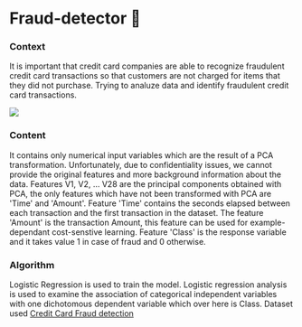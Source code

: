 # Fraud-detector 🦚

### Context
It is important that credit card companies are able to recognize fraudulent credit card transactions so that customers are not charged for items that they did not purchase. Trying to analuze data and identify fraudulent credit card transactions.

<img src='https://cdn.dribbble.com/users/6441473/screenshots/14811036/media/a2f1ca0a075b669a90633e42101b01d5.png?compress=1&resize=1000x600'>

### Content
It contains only numerical input variables which are the result of a PCA transformation. Unfortunately, due to confidentiality issues, we cannot provide the original features and more background information about the data. Features V1, V2, … V28 are the principal components obtained with PCA, the only features which have not been transformed with PCA are 'Time' and 'Amount'. Feature 'Time' contains the seconds elapsed between each transaction and the first transaction in the dataset. The feature 'Amount' is the transaction Amount, this feature can be used for example-dependant cost-senstive learning. Feature 'Class' is the response variable and it takes value 1 in case of fraud and 0 otherwise.

### Algorithm 
Logistic Regression is used to train the model. Logistic regression analysis is used to examine the association of categorical independent variables with one dichotomous dependent variable which over here is Class. Dataset used <a href='https://www.kaggle.com/mlg-ulb/creditcardfraud'>Credit Card Fraud detection</a>
